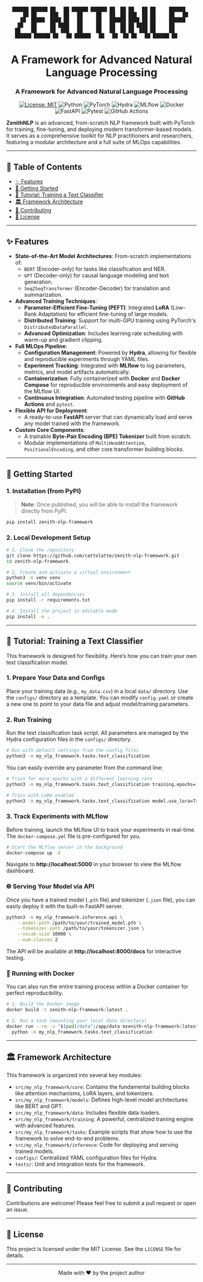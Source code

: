 <div align="center">

```
██████ ██████ ██   ██ ██████ ██████ ██  ██ ██   ██ ██     ██████  
    ██ ██     ███  ██   ██     ██   ██  ██ ███  ██ ██     ██   ██ 
   ██  █████  ████ ██   ██     ██   ██████ ████ ██ ██     ██████  
  ██   ██     ██ ████   ██     ██   ██  ██ ██ ████ ██     ██      
 ██    ██     ██  ███   ██     ██   ██  ██ ██  ███ ██     ██      
██████ ██████ ██   ██ ██████   ██   ██  ██ ██   ██ ██████ ██    
```

# A Framework for Advanced Natural Language Processing

### A Framework for Advanced Natural Language Processing

</div>

<div align="center">

[![License: MIT](https://img.shields.io/badge/License-MIT-yellow.svg)](https://opensource.org/licenses/MIT) ![Python](https://img.shields.io/badge/Python-3.8%2B-blue?style=for-the-badge&logo=python) ![PyTorch](https://img.shields.io/badge/PyTorch-2.0%2B-orange?style=for-the-badge&logo=pytorch) ![Hydra](https://img.shields.io/badge/Hydra-1.3-8A2BE2?style=for-the-badge&logo=hydra) ![MLflow](https://img.shields.io/badge/MLflow-2.5-00A6E0?style=for-the-badge&logo=mlflow) ![Docker](https://img.shields.io/badge/Docker-20.10-blue?style=for-the-badge&logo=docker) ![FastAPI](https://img.shields.io/badge/FastAPI-0.104-009688?style=for-the-badge&logo=fastapi) ![Pytest](https://img.shields.io/badge/Pytest-7.4-0A9B9B?style=for-the-badge&logo=pytest) ![GitHub Actions](https://img.shields.io/badge/GitHub%20Actions-black?style=for-the-badge&logo=github-actions)

</div>

**ZenithNLP** is an advanced, from-scratch NLP framework built with PyTorch for training, fine-tuning, and deploying modern transformer-based models. It serves as a comprehensive toolkit for NLP practitioners and researchers, featuring a modular architecture and a full suite of MLOps capabilities.

---

## 📜 Table of Contents

- [✨ Features](#-features)
- [🚀 Getting Started](#-getting-started)
- [📖 Tutorial: Training a Text Classifier](#-tutorial-training-a-text-classifier)
- [🏛️ Framework Architecture](#️-framework-architecture)
- [🤝 Contributing](#-contributing)
- [📄 License](#-license)

---

## ✨ Features

- **State-of-the-Art Model Architectures**: From-scratch implementations of:
  - `BERT` (Encoder-only) for tasks like classification and NER.
  - `GPT` (Decoder-only) for causal language modeling and text generation.
  - `Seq2SeqTransformer` (Encoder-Decoder) for translation and summarization.
- **Advanced Training Techniques**:
  - **Parameter-Efficient Fine-Tuning (PEFT)**: Integrated **LoRA** (Low-Rank Adaptation) for efficient fine-tuning of large models.
  - **Distributed Training**: Support for multi-GPU training using PyTorch's `DistributedDataParallel`.
  - **Advanced Optimization**: Includes learning rate scheduling with warm-up and gradient clipping.
- **Full MLOps Pipeline**:
  - **Configuration Management**: Powered by **Hydra**, allowing for flexible and reproducible experiments through YAML files.
  - **Experiment Tracking**: Integrated with **MLflow** to log parameters, metrics, and model artifacts automatically.
  - **Containerization**: Fully containerized with **Docker** and **Docker Compose** for reproducible environments and easy deployment of the MLflow UI.
  - **Continuous Integration**: Automated testing pipeline with **GitHub Actions** and `pytest`.
- **Flexible API for Deployment**:
  - A ready-to-use **FastAPI** server that can dynamically load and serve any model trained with the framework.
- **Custom Core Components**:
  - A trainable **Byte-Pair Encoding (BPE) Tokenizer** built from scratch.
  - Modular implementations of `MultiHeadAttention`, `PositionalEncoding`, and other core transformer building blocks.

---

## 🚀 Getting Started

### 1. Installation (from PyPI)

> **Note**: Once published, you will be able to install the framework directly from PyPI.

```bash
pip install zenith-nlp-framework
```

### 2. Local Development Setup

```bash
# 1. Clone the repository
git clone https://github.com/cattolatte/zenith-nlp-framework.git
cd zenith-nlp-framework

# 2. Create and activate a virtual environment
python3 -m venv venv
source venv/bin/activate

# 3. Install all dependencies
pip install -r requirements.txt

# 4. Install the project in editable mode
pip install -e .
```

---

## 📖 Tutorial: Training a Text Classifier

This framework is designed for flexibility. Here’s how you can train your own text classification model.

### 1. Prepare Your Data and Configs
Place your training data (e.g., `my_data.csv`) in a local `data/` directory. Use the `configs/` directory as a template. You can modify `config.yaml` or create a new one to point to your data file and adjust model/training parameters.

### 2. Run Training
Run the text classification task script. All parameters are managed by the Hydra configuration files in the `configs/` directory.

```bash
# Run with default settings from the config files
python3 -m my_nlp_framework.tasks.text_classification
```

You can easily override any parameter from the command line:

```bash
# Train for more epochs with a different learning rate
python3 -m my_nlp_framework.tasks.text_classification training.epochs=10 training.learning_rate=0.0005

# Train with LoRA enabled
python3 -m my_nlp_framework.tasks.text_classification model.use_lora=True model.lora_rank=8
```

### 3. Track Experiments with MLflow
Before training, launch the MLflow UI to track your experiments in real-time. The `docker-compose.yml` file is pre-configured for you.

```bash
# Start the MLflow server in the background
docker-compose up -d
```
Navigate to **http://localhost:5000** in your browser to view the MLflow dashboard.

### 🌐 Serving Your Model via API
Once you have a trained model (`.pth` file) and tokenizer (`.json` file), you can easily deploy it with the built-in FastAPI server.

```bash
python3 -m my_nlp_framework.inference.api \
    --model-path /path/to/your/trained_model.pth \
    --tokenizer-path /path/to/your/tokenizer.json \
    --vocab-size 10000 \
    --num-classes 2
```

The API will be available at **http://localhost:8000/docs** for interactive testing.

### 🐳 Running with Docker
You can also run the entire training process within a Docker container for perfect reproducibility.

```bash
# 1. Build the Docker image
docker build -t zenith-nlp-framework:latest .

# 2. Run a task (mounting your local data directory)
docker run --rm -v "$(pwd)/data":/app/data mzenith-nlp-framework:latest \
  python -m my_nlp_framework.tasks.text_classification
```

---

## 🏛️ Framework Architecture

This framework is organized into several key modules:

-   `src/my_nlp_framework/core`: Contains the fundamental building blocks like attention mechanisms, LoRA layers, and tokenizers.
-   `src/my_nlp_framework/models`: Defines high-level model architectures like BERT and GPT.
-   `src/my_nlp_framework/data`: Includes flexible data loaders.
-   `src/my_nlp_framework/training`: A powerful, centralized training engine with advanced features.
-   `src/my_nlp_framework/tasks`: Example scripts that show how to use the framework to solve end-to-end problems.
-   `src/my_nlp_framework/inference`: Code for deploying and serving trained models.
-   `configs/`: Centralized YAML configuration files for Hydra.
-   `tests/`: Unit and integration tests for the framework.

---

## 🤝 Contributing

Contributions are welcome! Please feel free to submit a pull request or open an issue.

---

## 📄 License

This project is licensed under the MIT License. See the `LICENSE` file for details.

---

<div align="center">
Made with ❤️ by the project author
</div>
